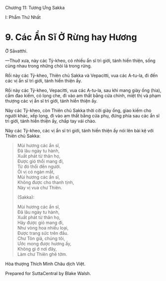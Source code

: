  

Chương 11: Tương Ưng Sakka

I: Phẩm Thứ Nhất

# 9\. Các Ẩn Sĩ Ở Rừng hay Hương

Ở Sāvatthi.

—Thuở xưa, này các Tỷ-kheo, có nhiều ẩn sĩ trì giới, tánh hiền thiện, sống cùng nhau trong những chòi lá trong rừng.

Rồi này các Tỷ-kheo, Thiên chủ Sakka và Vepacitti, vua các A-tu-la, đi đến các vị ẩn sĩ trì giới, tánh hiền thiện ấy.

Rồi này các Tỷ-kheo, Vepacitti, vua các A-tu-la, sau khi mang giày ống (hia), cầm đao kiếm, có lọng che, đi vào am thất bằng cửa chính, miệt thị và phạm thượng các vị ẩn sĩ trì giới, tánh hiền thiện ấy.

Này các Tỷ-kheo, còn Thiên chủ Sakka thời cởi giày ống, giao kiếm cho người khác, xếp lọng, đi vào am thất bằng cửa phụ, đứng phía sau các ẩn sĩ trì giới, tánh hiền thiện ấy, chấp tay vái chào.

Này các Tỷ-kheo, các vị ẩn sĩ trì giới, tánh hiền thiện ấy nói lên bài kệ với Thiên chủ Sakka:

> Mùi hương các ẩn sĩ,  
> Ðã lâu ngày tu hành,  
> Xuất phát từ thân họ,  
> Ðược gió thổi mang đi,  
> Từ đó thổi đến người.  
> Ôi vị có ngàn mắt,  
> Mùi hương các ẩn sĩ,  
> Không được cho thanh tịnh,  
> Này vị vua chư Thiên.
> 
> (Sakka):
> 
> Mùi hương các ẩn sĩ,  
> Ðã lâu ngày tu hành,  
> Xuất phát từ thân họ,  
> Hãy được gió mang đi,  
> Như vòng hoa nhiều loại,  
> Ðược trang sức trên đầu.  
> Chư Tôn giả, chúng tôi,  
> Ước mong được hương ấy,  
> Không gì ở nơi đây,  
> Làm chư Thiên ghê tởm.

Hòa thượng Thích Minh Châu dịch Việt.

Prepared for SuttaCentral by Blake Walsh.